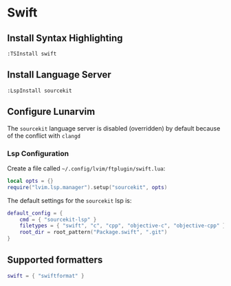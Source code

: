 # Swift

## Install Syntax Highlighting
```vim
:TSInstall swift
```

## Install Language Server

```vim
:LspInstall sourcekit
```


## Configure Lunarvim

The `sourcekit` language server is disabled (overridden) by default because of the conflict with `clangd`

### Lsp Configuration
Create a file called `~/.config/lvim/ftplugin/swift.lua`:

```lua
local opts = {}
require("lvim.lsp.manager").setup("sourcekit", opts)
```
The default settings for the `sourcekit` lsp is:
```lua
default_config = {
    cmd = { "sourcekit-lsp" }
    filetypes = { "swift", "c", "cpp", "objective-c", "objective-cpp" }
    root_dir = root_pattern("Package.swift", ".git")
}
```
## Supported formatters

```lua
swift = { "swiftformat" }
```
